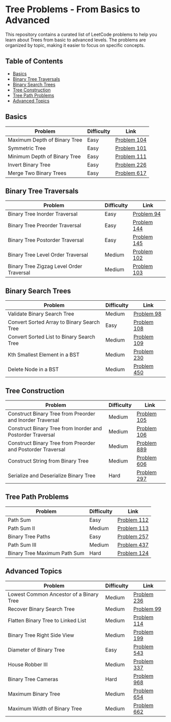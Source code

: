 # Tree Problems - From Basics to Advanced

This repository contains a curated list of LeetCode problems to help you learn about Trees from basic to advanced levels. The problems are organized by topic, making it easier to focus on specific concepts.

## Table of Contents

- [Basics](#basics)
- [Binary Tree Traversals](#binary-tree-traversals)
- [Binary Search Trees](#binary-search-trees)
- [Tree Construction](#tree-construction)
- [Tree Path Problems](#tree-path-problems)
- [Advanced Topics](#advanced-topics)

## Basics

| Problem | Difficulty | Link |
|---------|------------|------|
| Maximum Depth of Binary Tree | Easy | [Problem 104](https://leetcode.com/problems/maximum-depth-of-binary-tree/) |
| Symmetric Tree | Easy | [Problem 101](https://leetcode.com/problems/symmetric-tree/) |
| Minimum Depth of Binary Tree | Easy | [Problem 111](https://leetcode.com/problems/minimum-depth-of-binary-tree/) |
| Invert Binary Tree | Easy | [Problem 226](https://leetcode.com/problems/invert-binary-tree/) |
| Merge Two Binary Trees | Easy | [Problem 617](https://leetcode.com/problems/merge-two-binary-trees/) |

## Binary Tree Traversals

| Problem | Difficulty | Link |
|---------|------------|------|
| Binary Tree Inorder Traversal | Easy | [Problem 94](https://leetcode.com/problems/binary-tree-inorder-traversal/) |
| Binary Tree Preorder Traversal | Easy | [Problem 144](https://leetcode.com/problems/binary-tree-preorder-traversal/) |
| Binary Tree Postorder Traversal | Easy | [Problem 145](https://leetcode.com/problems/binary-tree-postorder-traversal/) |
| Binary Tree Level Order Traversal | Medium | [Problem 102](https://leetcode.com/problems/binary-tree-level-order-traversal/) |
| Binary Tree Zigzag Level Order Traversal | Medium | [Problem 103](https://leetcode.com/problems/binary-tree-zigzag-level-order-traversal/) |

## Binary Search Trees

| Problem | Difficulty | Link |
|---------|------------|------|
| Validate Binary Search Tree | Medium | [Problem 98](https://leetcode.com/problems/validate-binary-search-tree/) |
| Convert Sorted Array to Binary Search Tree | Easy | [Problem 108](https://leetcode.com/problems/convert-sorted-array-to-binary-search-tree/) |
| Convert Sorted List to Binary Search Tree | Medium | [Problem 109](https://leetcode.com/problems/convert-sorted-list-to-binary-search-tree/) |
| Kth Smallest Element in a BST | Medium | [Problem 230](https://leetcode.com/problems/kth-smallest-element-in-a-bst/) |
| Delete Node in a BST | Medium | [Problem 450](https://leetcode.com/problems/delete-node-in-a-bst/) |

## Tree Construction

| Problem | Difficulty | Link |
|---------|------------|------|
| Construct Binary Tree from Preorder and Inorder Traversal | Medium | [Problem 105](https://leetcode.com/problems/construct-binary-tree-from-preorder-and-inorder-traversal/) |
| Construct Binary Tree from Inorder and Postorder Traversal | Medium | [Problem 106](https://leetcode.com/problems/construct-binary-tree-from-inorder-and-postorder-traversal/) |
| Construct Binary Tree from Preorder and Postorder Traversal | Medium | [Problem 889](https://leetcode.com/problems/construct-binary-tree-from-preorder-and-postorder-traversal/) |
| Construct String from Binary Tree | Medium | [Problem 606](https://leetcode.com/problems/construct-string-from-binary-tree/) |
| Serialize and Deserialize Binary Tree | Hard | [Problem 297](https://leetcode.com/problems/serialize-and-deserialize-binary-tree/) |

## Tree Path Problems

| Problem | Difficulty | Link |
|---------|------------|------|
| Path Sum | Easy | [Problem 112](https://leetcode.com/problems/path-sum/) |
| Path Sum II | Medium | [Problem 113](https://leetcode.com/problems/path-sum-ii/) |
| Binary Tree Paths | Easy | [Problem 257](https://leetcode.com/problems/binary-tree-paths/) |
| Path Sum III | Medium | [Problem 437](https://leetcode.com/problems/path-sum-iii/) |
| Binary Tree Maximum Path Sum | Hard | [Problem 124](https://leetcode.com/problems/binary-tree-maximum-path-sum/) |

## Advanced Topics

| Problem | Difficulty | Link |
|---------|------------|------|
| Lowest Common Ancestor of a Binary Tree | Medium | [Problem 236](https://leetcode.com/problems/lowest-common-ancestor-of-a-binary-tree/) |
| Recover Binary Search Tree | Medium | [Problem 99](https://leetcode.com/problems/recover-binary-search-tree/) |
| Flatten Binary Tree to Linked List | Medium | [Problem 114](https://leetcode.com/problems/flatten-binary-tree-to-linked-list/) |
| Binary Tree Right Side View | Medium | [Problem 199](https://leetcode.com/problems/binary-tree-right-side-view/) |
| Diameter of Binary Tree | Easy | [Problem 543](https://leetcode.com/problems/diameter-of-binary-tree/) |
| House Robber III | Medium | [Problem 337](https://leetcode.com/problems/house-robber-iii/) |
| Binary Tree Cameras | Hard | [Problem 968](https://leetcode.com/problems/binary-tree-cameras/) |
| Maximum Binary Tree | Medium | [Problem 654](https://leetcode.com/problems/maximum-binary-tree/) |
| Maximum Width of Binary Tree | Medium | [Problem 662](https://leetcode.com/problems/maximum-width-of-binary-tree/) |

